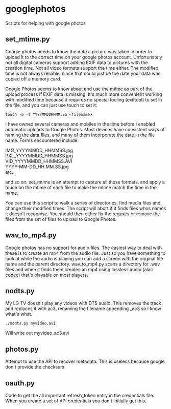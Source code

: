# googlephotos
Scripts for helping with google photos


## set_mtime.py

Google photos needs to know the date a picture was taken in order to upload it to the correct time on your google photos account.
Unfortunately not all digital cameras support adding EXIF data to pictures with the creation time.  Not all video formats support the time either.
The modified time is not always reliable, since that could just be the date your data was copied off a memory card.  

Google Photos seems to know about and use the mtime as part of the upload process if EXIF data is missing.  It's much more convenient working with 
modified time because it requires no special tooling (exiftool) to set in the file, and you can just use touch to set it:

`touch -m -t YYYYMMDDHHMM.SS <filename>`

I have owned several cameras and mobiles in the time before I enabled automatic uploads to Google Photos.  Most devices have consistent ways of 
naming the data files, and many of them incorporate the date in the file name.  Forms encountered include:

IMG_YYYYMMDD_HHMMSS.jpg  
PXL_YYYYMMDD_HHMMSS.jpg  
VID_YYYYMMDD_HHMMSS.AVI  
YYYY-MM-DD_HH.MM.SS.jpg  
etc...

and so on.  set_mtime is an attempt to capture all these formats, and apply a touch on the mtime of each file to make the mtime match the time
in the name.

You can use this script to walk a series of directories, find media files and change their modified times.  The script will abort if it finds files
whos names it doesn't recognise.  You should then either fix the regexes or remove the files from the set of files to upload to Google Photos.


## wav_to_mp4.py

Google photos has no support for audio files.  The easiest way to deal with these is to create an mp4 from the audio file.  Just so you have something
to look at while the audio is playing you can add a screen with the original file name and the parent directory.  wav_to_mp4.py scans a directory 
for .wav files and when it finds them creates an mp4 using lossless audio (alac codec) that's playable on most players.


## nodts.py

My LG TV doesn't play any videos with DTS audio.  This removes the track and replaces it with ac3, renaming the filename appending _ac3 so I 
know what's what.

`./nodts.py myvideo.avi`

Will write out myvideo_ac3.avi


## photos.py

Attempt to use the API to recover metadata.  This is useless because google don't provide the checksum.

## oauth.py

Code to get the all important refresh_token entry in the credentials file.  When you create a set of API credentials you don't initially get this.
